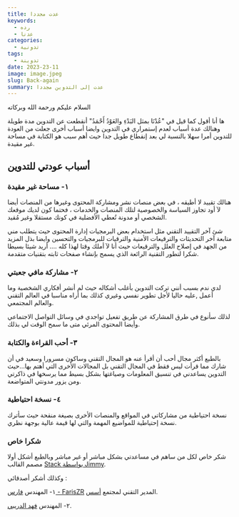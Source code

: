 ```yaml
---
title: عدت مجددا
keywords:
  - رده
  - عدنا
categories:
  - تدونية
tags:
  - تدوينة
date: 2023-23-11
image: image.jpeg
slug: Back-again
summary: عدت إلى التدوين مجددا
---
```



السلام عليكم ورحمة الله وبركاته

ها أنا أقول كما قيل في  "عُدْنَا  بمثل البَدْءِ  والعَوْدُ أَحْمَدُ"  أنقطعت عن التدوين مدة طويلة وهنالك عدة أسباب لعدم إستمراري في التدوين وايضا أسباب أخرى جعلت من العودة للتدوين أمرا سهلا بالنسبة لي بعد إنقطاع طويل جدا حيث أهم سبب هو الكتابة في مساحة غير مقيدة. 

## أسباب عودتي للتدوين

### ١- مساحة غير مقيدة 

هنالك تقييد لا أطيقه ، في بعض منصات نشر ومشاركة المحتوى وغيرها من المنصات أيضا لآ أود تجاوز السياسة والخصوصية لتلك المنصات والخدمات ، فحتما كون لديك موقعك الشخصي أو مدونة تُعطي الأفضلية في كونك مستقلا وغير مُقيد. 


شئ آخر التقييد التقني مثل استخدام بعض البرمجيات إدارة المحتوى حيث يتطلب مني متابعة آخر التحديثات والترقيعات الأمنية والترقيات للبرمجيات والتحسين وايضا بذل المزيد من الجهد في إصلاح العلل والترقيعات حيث أنا لآ أملك وقتا لهذا كله .... أريد شيئا بسيطا شكرا لتطور التقنية الرائعة الذي يسمح بإنشاء صفحات ثابته بتقنيات متقدمة. 

### ٢- مشاركة مافي جعبتي 

لدي ندم بسبب أنني تركت التدوين بأغلب أشكاله حيث لم أنشر أفكاري الشخصية وما أعمل  ,عليه حاليا لأجل تطوير نفسي وغيري كذلك بما أراه مناسبا في العالم التقني والعالم المجتمعي.

لذلك سأنوع في طرق المشاركة عن طريق تفعيل تواجدي في وسائل التواصل الاجتماعي وأيضا المحتوى المرئي متى ما سمح الوقت لي بذلك. 

### ٣- أحب القراءة والكتابة

بالطبع أكثر مجال أحب أن أقرأ عنه هو المجال التقني وساكون مسرورا وسعيد في أن شارك مما قرأت ليس فقط في المجال التقني بل المجالات الأخرى التي أهتم بها...حيث التدوين يساعدني في تنسيق المعلومات وصياغتها بشكل بسيط مما يرسخها في ذاكرتي ومن يزور مدونتي المتواضعة.

### ٤- نسخة احتياطية 

نسخة احتياطية من مشاركاتي في المواقع والمنصات الأخرى بصيغة منقحة حيث سأترك نسخة إحتياطية للمواضيع المهمة والتي لها قيمة عالية بوجهة نظري.

### شكرا خاص 

شكر خاص لكل من ساهم في مساعدتي بشكل مباشر أو غير مباشر وبالطبع أشكل أولا مصمم القالب [Stack بواسطة Jimmy](https://jimmycai.com/).

وكذلك أشكر أصدقائي  :

١- المهندس [فارس - FarisZR](https://fariszr.com/)
  المدير التقني لمجتمع [أسس](https://aosus.org).

٢- المهندس [فهد الدريبي](https://www.fadvisor.net/blog/ ).